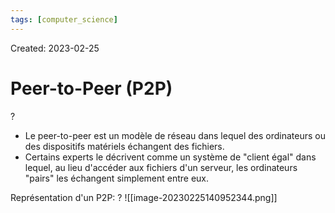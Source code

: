 ```yaml
---
tags: [computer_science] 
---
```

Created: 2023-02-25

# Peer-to-Peer (P2P)
?
- Le peer-to-peer est un modèle de réseau dans lequel des ordinateurs ou des dispositifs matériels échangent des fichiers.
- Certains experts le décrivent comme un système de "client égal" dans lequel, au lieu d'accéder aux fichiers d'un serveur, les ordinateurs "pairs" les échangent simplement entre eux.

Représentation d'un P2P:
?
![[image-20230225140952344.png]]

